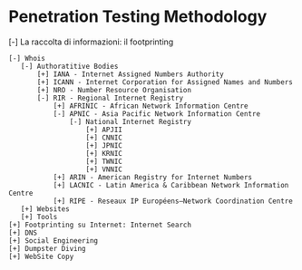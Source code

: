 # Penetration Testing Methodology

[-] La raccolta di informazioni: il footprinting

    [-] Whois
       [-] Authoratitive Bodies
           [+] IANA - Internet Assigned Numbers Authority 
           [+] ICANN - Internet Corporation for Assigned Names and Numbers
           [+] NRO - Number Resource Organisation
           [-] RIR - Regional Internet Registry
               [+] AFRINIC - African Network Information Centre
               [-] APNIC - Asia Pacific Network Information Centre
                   [-] National Internet Registry
                       [+] APJII 
                       [+] CNNIC
                       [+] JPNIC
                       [+] KRNIC
                       [+] TWNIC
                       [+] VNNIC
               [+] ARIN - American Registry for Internet Numbers
               [+] LACNIC - Latin America & Caribbean Network Information Centre
               [+] RIPE - Reseaux IP Européens—Network Coordination Centre
       [+] Websites
       [+] Tools
    [+] Footprinting su Internet: Internet Search
    [+] DNS 
    [+] Social Engineering
    [+] Dumpster Diving
    [+] WebSite Copy 
    

    
